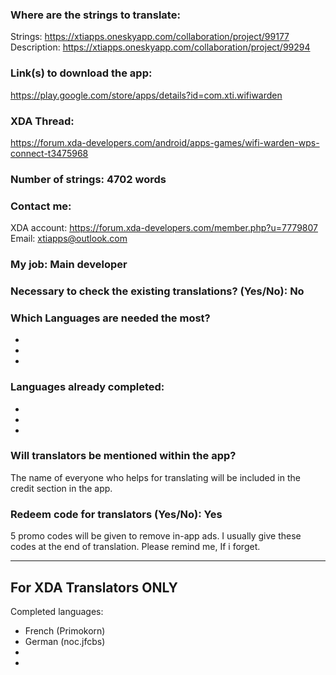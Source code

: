 <!-- Provide a public accessible link, where the translation can be discussed and improved. (paid platforms are not allowed) -->
### Where are the strings to translate:
Strings: https://xtiapps.oneskyapp.com/collaboration/project/99177  
Description: https://xtiapps.oneskyapp.com/collaboration/project/99294  

### Link(s) to download the app:
https://play.google.com/store/apps/details?id=com.xti.wifiwarden

<!-- Optional -->
### XDA Thread:
https://forum.xda-developers.com/android/apps-games/wifi-warden-wps-connect-t3475968
### Number of strings: 4702 words

<!-- Provide an email address, your account on social networks...-->
### Contact me:
XDA account: https://forum.xda-developers.com/member.php?u=7779807  
Email: xtiapps@outlook.com

<!-- Tell us if you are the main developer, community manager, designer,...-->
### My job: Main developer

<!-- If you only want to receive translations for untranslated strings only -->
### Necessary to check the existing translations? (Yes/No): No

<!-- Optional -->
### Which Languages are needed the most?
*
*
*

### Languages already completed:
*
*
*

<!-- Credits are always appreciated -->
### Will translators be mentioned within the app?
The name of everyone who helps for translating will be included in the credit section in the app.  
<!-- Some developers offer redeem codes to thank translators and/or to help them to translate strings that are specific to PRO features. Please explain how to request one -->
### Redeem code for translators (Yes/No): Yes
5 promo codes will be given to remove in-app ads.
I usually give these codes at the end of translation. Please remind me, If i forget.
***

## For XDA Translators ONLY
Completed languages:
<!-- Add your XDA username next to your language(s) -->
* French (Primokorn)
* German (noc.jfcbs)
*
*
